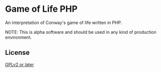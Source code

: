 # Game of Life PHP

An interpretation of Conway's game of life written in PHP.

NOTE: This is alpha software and should be used in any kind
of production environment.

License
------------
[GPLv2 or later](http://www.gnu.org/licenses/gpl-2.0.html)
